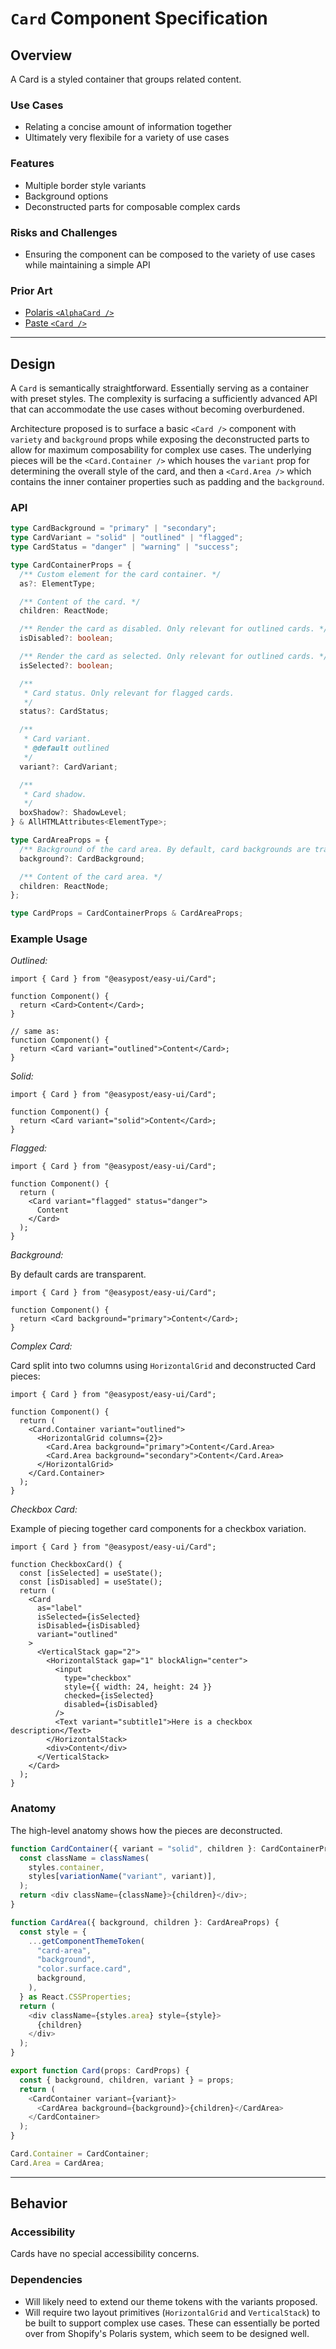 # `Card` Component Specification

## Overview

A Card is a styled container that groups related content.

### Use Cases

- Relating a concise amount of information together
- Ultimately very flexibile for a variety of use cases

### Features

- Multiple border style variants
- Background options
- Deconstructed parts for composable complex cards

### Risks and Challenges

- Ensuring the component can be composed to the variety of use cases while maintaining a simple API

### Prior Art

- [Polaris `<AlphaCard />`](https://polaris.shopify.com/components/layout-and-structure/alpha-card)
- [Paste `<Card />`](https://paste.twilio.design/components/card)

---

## Design

A `Card` is semantically straightforward. Essentially serving as a container with preset styles. The complexity is surfacing a sufficiently advanced API that can accommodate the use cases without becoming overburdened.

Architecture proposed is to surface a basic `<Card />` component with `variety` and `background` props while exposing the deconstructed parts to allow for maximum composability for complex use cases. The underlying pieces will be the `<Card.Container />` which houses the `variant` prop for determining the overall style of the card, and then a `<Card.Area />` which contains the inner container properties such as padding and the `background`.

### API

```ts
type CardBackground = "primary" | "secondary";
type CardVariant = "solid" | "outlined" | "flagged";
type CardStatus = "danger" | "warning" | "success";

type CardContainerProps = {
  /** Custom element for the card container. */
  as?: ElementType;

  /** Content of the card. */
  children: ReactNode;

  /** Render the card as disabled. Only relevant for outlined cards. */
  isDisabled?: boolean;

  /** Render the card as selected. Only relevant for outlined cards. */
  isSelected?: boolean;

  /**
   * Card status. Only relevant for flagged cards.
   */
  status?: CardStatus;

  /**
   * Card variant.
   * @default outlined
   */
  variant?: CardVariant;

  /**
   * Card shadow.
   */
  boxShadow?: ShadowLevel;
} & AllHTMLAttributes<ElementType>;

type CardAreaProps = {
  /** Background of the card area. By default, card backgrounds are transparent. */
  background?: CardBackground;

  /** Content of the card area. */
  children: ReactNode;
};

type CardProps = CardContainerProps & CardAreaProps;
```

### Example Usage

_Outlined:_

```tsx
import { Card } from "@easypost/easy-ui/Card";

function Component() {
  return <Card>Content</Card>;
}

// same as:
function Component() {
  return <Card variant="outlined">Content</Card>;
}
```

_Solid:_

```tsx
import { Card } from "@easypost/easy-ui/Card";

function Component() {
  return <Card variant="solid">Content</Card>;
}
```

_Flagged:_

```tsx
import { Card } from "@easypost/easy-ui/Card";

function Component() {
  return (
    <Card variant="flagged" status="danger">
      Content
    </Card>
  );
}
```

_Background:_

By default cards are transparent.

```tsx
import { Card } from "@easypost/easy-ui/Card";

function Component() {
  return <Card background="primary">Content</Card>;
}
```

_Complex Card:_

Card split into two columns using `HorizontalGrid` and deconstructed Card pieces:

```tsx
import { Card } from "@easypost/easy-ui/Card";

function Component() {
  return (
    <Card.Container variant="outlined">
      <HorizontalGrid columns={2}>
        <Card.Area background="primary">Content</Card.Area>
        <Card.Area background="secondary">Content</Card.Area>
      </HorizontalGrid>
    </Card.Container>
  );
}
```

_Checkbox Card:_

Example of piecing together card components for a checkbox variation.

```tsx
import { Card } from "@easypost/easy-ui/Card";

function CheckboxCard() {
  const [isSelected] = useState();
  const [isDisabled] = useState();
  return (
    <Card
      as="label"
      isSelected={isSelected}
      isDisabled={isDisabled}
      variant="outlined"
    >
      <VerticalStack gap="2">
        <HorizontalStack gap="1" blockAlign="center">
          <input
            type="checkbox"
            style={{ width: 24, height: 24 }}
            checked={isSelected}
            disabled={isDisabled}
          />
          <Text variant="subtitle1">Here is a checkbox description</Text>
        </HorizontalStack>
        <div>Content</div>
      </VerticalStack>
    </Card>
  );
}
```

### Anatomy

The high-level anatomy shows how the pieces are deconstructed.

```ts
function CardContainer({ variant = "solid", children }: CardContainerProps) {
  const className = classNames(
    styles.container,
    styles[variationName("variant", variant)],
  );
  return <div className={className}>{children}</div>;
}

function CardArea({ background, children }: CardAreaProps) {
  const style = {
    ...getComponentThemeToken(
      "card-area",
      "background",
      "color.surface.card",
      background,
    ),
  } as React.CSSProperties;
  return (
    <div className={styles.area} style={style}>
      {children}
    </div>
  );
}

export function Card(props: CardProps) {
  const { background, children, variant } = props;
  return (
    <CardContainer variant={variant}>
      <CardArea background={background}>{children}</CardArea>
    </CardContainer>
  );
}

Card.Container = CardContainer;
Card.Area = CardArea;
```

---

## Behavior

### Accessibility

Cards have no special accessibility concerns.

### Dependencies

- Will likely need to extend our theme tokens with the variants proposed.
- Will require two layout primitives (`HorizontalGrid` and `VerticalStack`) to be built to support complex use cases. These can essentially be ported over from Shopify's Polaris system, which seem to be designed well.
